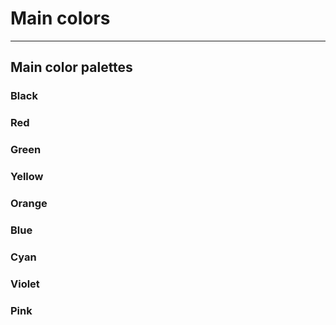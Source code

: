 
# Main colors

---

## Main color palettes

### Black

### Red

### Green

### Yellow

### Orange

### Blue

### Cyan

### Violet

### Pink